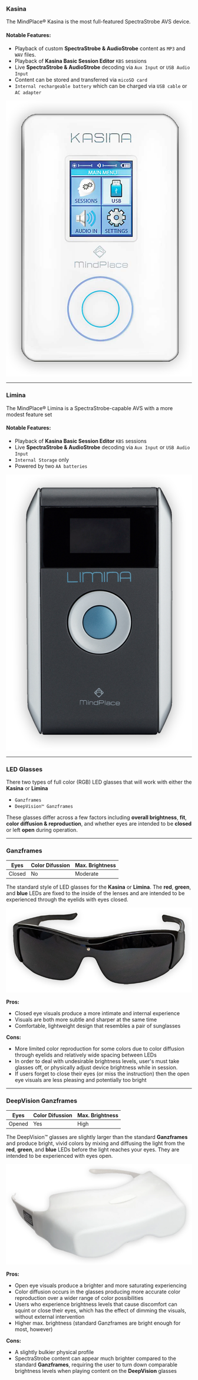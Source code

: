 ### Kasina
The MindPlace® Kasina is the most full-featured SpectraStrobe AVS device.

#### Notable Features:
* Playback of custom **SpectraStrobe & AudioStrobe** content as `MP3` and `WAV` files.
* Playback of **Kasina Basic Session Editor** `KBS` sessions
* Live **SpectraStrobe & AudioStrobe** decoding via `Aux Input` or `USB Audio Input`
* Content can be stored and transferred via `micoSD card`
* `Internal rechargeable battery` which can be charged via `USB cable` or `AC adapter`

![Kasina image-center image-height-380 image-height-33p image-margin-top-192](img/Kasina.png)

---

### Limina
The MindPlace® Limina is a SpectraStrobe-capable AVS with a more modest feature set

#### Notable Features:
* Playback of **Kasina Basic Session Editor** `KBS` sessions
* Live **SpectraStrobe & AudioStrobe** decoding via `Aux Input` or `USB Audio Input`
* `Internal Storage` only
* Powered by two `AA batteries`

![Limina image-center image-height-380 image-height-33p image-margin-top-192](img/Limina.png)

---

### LED Glasses
There two types of full color (RGB) LED glasses that will work with either the **Kasina** or **Limina**
* `Ganzframes` 
* `DeepVision™ Ganzframes`

These glasses differ across a few factors including **overall brightness**, **fit**, 
**color diffusion & reproduction**, and whether eyes are intended to be **closed** or left **open**
during operation.

---

### Ganzframes
| Eyes   | Color Difussion | Max. Brightness |
|--------|-----------------|-----------------|
| Closed | No              | Moderate        |

The standard style of LED glasses for the **Kasina** or **Limina**. The **red**,
**green**, and **blue** LEDs are fixed to the inside of the lenses and are intended to be
experienced through the eyelids with eyes closed.

![Limina image-center image-height-192 image-margin-v-24](img/Ganzframes.png)

**Pros:**
* Closed eye visuals produce a more intimate and internal experience
* Visuals are both more subtle and sharper at the same time
* Comfortable, lightweight design that resembles a pair of sunglasses

**Cons:**
* More limited color reproduction for some colors due to color diffusion through eyelids and
relatively wide spacing between LEDs
* In order to deal with undesirable brightness levels, user's must take glasses off, or 
physically adjust device brightness while in session.
* If users forget to close their eyes (or miss the instruction) then the open eye visuals are less pleasing and potentially too bright 

---

### DeepVision Ganzframes
| Eyes   | Color Difussion | Max. Brightness |
|--------|-----------------|-----------------|
| Opened | Yes             | High            |

The DeepVision™ glasses are slightly larger than the standard **Ganzframes** and produce bright, vivid
colors by mixing and diffusing the light from the **red**, **green**, and **blue** LEDs before
the light reaches your eyes. They are intended to be experienced with eyes open.

![Limina image-center image-height-192 image-margin-v-24](img/DeepVisionGanzframes.png)

**Pros:**
* Open eye visuals produce a brighter and more saturating experiencing
* Color diffusion occurs in the glasses producing more accurate color reproduction over 
a wider range of color possibilities
* Users who experience brightness levels that cause discomfort can squint or close their eyes,
which has the effect of dimming the visuals, without external intervention
* Higher max. brightness (standard Ganzframes are bright enough for most, however) 

**Cons:**
* A slightly bulkier physical profile
* SpectraStrobe content can appear much brighter compared to the standard **Ganzframes**,
requiring the user to turn down comparable brightness levels when playing content on the **DeepVision** glasses